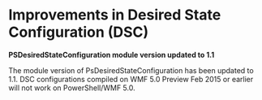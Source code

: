 # Improvements in Desired State Configuration (DSC)

**PSDesiredStateConfiguration module version updated to 1.1**

The module version of PsDesiredStateConfiguration has been updated to 1.1. DSC configurations compiled on WMF 5.0 Preview Feb 2015 or earlier will not work on PowerShell/WMF 5.0. 